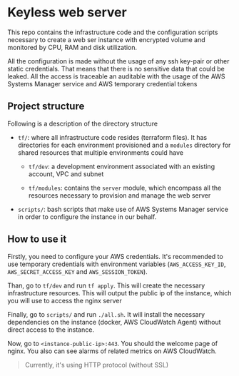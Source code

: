 # Keyless web server

This repo contains the infrastructure code and the configuration scripts necessary
to create a web ser instance with encrypted volume and
monitored by CPU, RAM and disk utilization.

All the configuration is made without the usage of any ssh key-pair or other
static credentials. That means that there is no sensitive data that could be leaked.
All the access is traceable an auditable with the usage of the AWS Systems Manager service
and AWS temporary credential tokens

## Project structure

Following is a description of the directory structure

- `tf/`: where all infrastructure code resides (terraform files). It has directories for each
environment provisioned and a `modules` directory for shared resources that multiple environments
could have

  - `tf/dev`: a development environment associated with an existing account, VPC and subnet

  - `tf/modules`: contains the `server` module, which encompass all the resources necessary to
  provision and manage the web server

- `scripts/`: bash scripts that make use of AWS Systems Manager service in order to configure
the instance in our behalf.

## How to use it

Firstly, you need to configure your AWS credentials. It's recommended to use temporary credentials
with environment variables (`AWS_ACCESS_KEY_ID`, `AWS_SECRET_ACCESS_KEY` and `AWS_SESSION_TOKEN`).

Than, go to `tf/dev` and run `tf apply`. This will create the necessary infrastructure resources.
This will output the public ip of the instance, which you will use to access the
nginx server

Finally, go to `scripts/` and run `./all.sh`. It will install the necessary dependencies on the
instance (docker, AWS CloudWatch Agent) without direct access to the instance.

Now, go to `<instance-public-ip>:443`. You should the welcome page of nginx. You also can
see alarms of related metrics on AWS CloudWatch.

> Currently, it's using HTTP protocol (without SSL)

